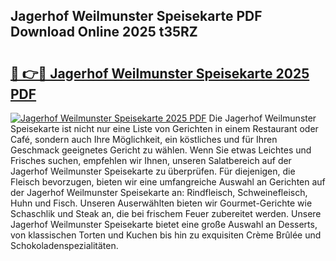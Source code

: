 ## Jagerhof Weilmunster Speisekarte PDF Download Online 2025 t35RZ

# <h2><a href="http://gcbson.nevu.top/?p=Jagerhof+Weilmunster+Speisekarte">🔗 👉🔴 Jagerhof Weilmunster Speisekarte 2025 PDF</a></h2>

[![Jagerhof Weilmunster Speisekarte 2025 PDF](https://i.imgur.com/dBaPXMq.png)](http://gcbson.nevu.top/?p=Jagerhof+Weilmunster+Speisekarte)
Die Jagerhof Weilmunster Speisekarte ist nicht nur eine Liste von Gerichten in einem Restaurant oder Café, sondern auch Ihre Möglichkeit, ein köstliches und für Ihren Geschmack geeignetes Gericht zu wählen. Wenn Sie etwas Leichtes und Frisches suchen, empfehlen wir Ihnen, unseren Salatbereich auf der Jagerhof Weilmunster Speisekarte zu überprüfen. Für diejenigen, die Fleisch bevorzugen, bieten wir eine umfangreiche Auswahl an Gerichten auf der Jagerhof Weilmunster Speisekarte an: Rindfleisch, Schweinefleisch, Huhn und Fisch. Unseren Auserwählten bieten wir Gourmet-Gerichte wie Schaschlik und Steak an, die bei frischem Feuer zubereitet werden. Unsere Jagerhof Weilmunster Speisekarte bietet eine große Auswahl an Desserts, von klassischen Torten und Kuchen bis hin zu exquisiten Crème Brûlée und Schokoladenspezialitäten.
